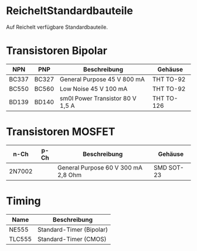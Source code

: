 # ReicheltStandardbauteile
 Auf Reichelt verfügbare Standardbauteile.
 
# Transistoren Bipolar

| NPN | PNP | Beschreibung | Gehäuse |
| --- | --- | --- | --- |
| BC337 | BC327 | General Purpose 45 V 800 mA | THT TO-92 |
| BC550 | BC560 | Low Noise 45 V 100 mA | THT TO-92 |
| BD139 | BD140 | sm0l Power Transistor 80 V 1,5 A | THT TO-126 |

# Transistoren MOSFET

| n-Ch | p-Ch | Beschreibung | Gehäuse |
| --- | --- | --- | --- |
| 2N7002 | | General Purpose 60 V 300 mA 2,8 Ohm | SMD SOT-23 |

# Timing
| Name | Beschreibung |
| --- | --- |
| NE555 | Standard-Timer (Bipolar) |
| TLC555 | Standard-Timer (CMOS) |
